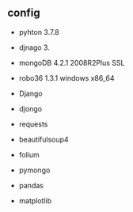 ## config
- pyhton 3.7.8
- djnago 3.
- mongoDB 4.2.1 2008R2Plus SSL
- robo36 1.3.1 windows x86_64

- Django
- djongo
- requests
- beautifulsoup4
- folium
- pymongo
- pandas
- matplotlib